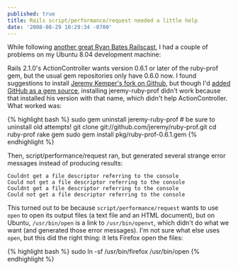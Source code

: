 ```yaml
---
published: true
title: Rails script/performance/request needed a little help
date: '2008-08-29 10:29:34 -0700'
---
```

While following <a href="http://railscasts.com/episodes/98-request-profiling">another
great Ryan Bates Railscast</a>, I had a couple of problems on my Ubuntu 8.04
development machine:

Rails 2.1.0's ActionController wants version 0.6.1 or later of the ruby-prof
gem, but the usual gem repositories only have 0.6.0 now. I found suggestions
to install <a href="http://github.com/jeremy/ruby-prof">Jeremy Kemper's fork
on Github</a>, but though I'd <a href="http://github.com/blog/97-github-loves-rubygems-1-2">added
GitHub as a gem source</a>, installing jeremy-ruby-prof didn't work because
that installed his version with that name, which didn't help ActionController.
What worked was:

{% highlight bash %}
sudo gem uninstall jeremy-ruby-prof # be sure to uninstall old attempts!
git clone git://github.com/jeremy/ruby-prof.git
cd ruby-prof
rake gem
sudo gem install pkg/ruby-prof-0.6.1.gem
{% endhighlight %}

Then, script/performance/request ran, but generated several strange error
messages instead of producing results:

```
Couldnt get a file descriptor referring to the console
Could not get a file descriptor referring to the console
Couldnt get a file descriptor referring to the console
Could not get a file descriptor referring to the console
```

This turned out to be because `script/performance/request` wants to use `open`
to open its output files (a text file and an HTML document), but on Ubuntu,
`/usr/bin/open` is a link to `/usr/bin/openvt`, which didn't do what we want
(and generated those error messages). I'm not sure what else uses `open`,
but this did the right thing: it lets Firefox open the files:

{% highlight bash %}
sudo ln -sf /usr/bin/firefox /usr/bin/open
{% endhighlight %}
